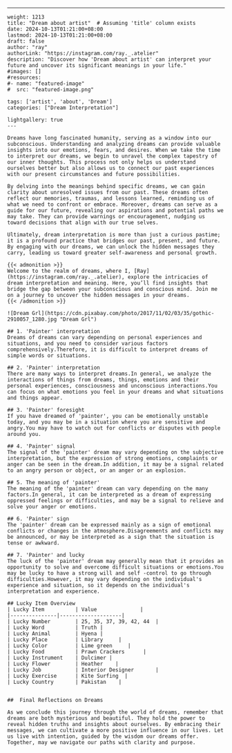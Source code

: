 ---
    weight: 1213
    title: "Dream about artist"  # Assuming 'title' column exists
    date: 2024-10-13T01:21:00+08:00
    lastmod: 2024-10-13T01:21:00+08:00
    draft: false
    author: "ray"
    authorLink: "https://instagram.com/ray._.atelier"
    description: "Discover how 'Dream about artist' can interpret your future and uncover its significant meanings in your life."
    #images: []
    #resources:
    #- name: "featured-image"
    #  src: "featured-image.png"
    
    tags: ['artist', 'about', 'Dream']
    categories: ["Dream Interpretation"]
    
    lightgallery: true
    ---
    
    Dreams have long fascinated humanity, serving as a window into our subconscious. Understanding and analyzing dreams can provide valuable insights into our emotions, fears, and desires. When we take the time to interpret our dreams, we begin to unravel the complex tapestry of our inner thoughts. This process not only helps us understand ourselves better but also allows us to connect our past experiences with our present circumstances and future possibilities.
    
    By delving into the meanings behind specific dreams, we can gain clarity about unresolved issues from our past. These dreams often reflect our memories, traumas, and lessons learned, reminding us of what we need to confront or embrace. Moreover, dreams can serve as a guide for our future, revealing our aspirations and potential paths we may take. They can provide warnings or encouragement, nudging us toward decisions that align with our true selves.
    
    Ultimately, dream interpretation is more than just a curious pastime; it is a profound practice that bridges our past, present, and future. By engaging with our dreams, we can unlock the hidden messages they carry, leading us toward greater self-awareness and personal growth.
    
    {{< admonition >}}
    Welcome to the realm of dreams, where I, [Ray](https://instagram.com/ray._.atelier), explore the intricacies of dream interpretation and meaning. Here, you’ll find insights that bridge the gap between your subconscious and conscious mind. Join me on a journey to uncover the hidden messages in your dreams.
    {{< /admonition >}}
    
    ![Dream Grl](https://cdn.pixabay.com/photo/2017/11/02/03/35/gothic-2910057_1280.jpg "Dream Grl")
    
    ## 1. 'Painter' interpretation
    Dreams of dreams can vary depending on personal experiences and situations, and you need to consider various factors comprehensively.Therefore, it is difficult to interpret dreams of simple words or situations.
    
    ## 2. 'Painter' interpretation
    There are many ways to interpret dreams.In general, we analyze the interactions of things from dreams, things, emotions and their personal experiences, consciousness and unconscious interactions.You can focus on what emotions you feel in your dreams and what situations and things appear.
    
    ## 3. 'Painter' foresight
    If you have dreamed of 'painter', you can be emotionally unstable today, and you may be in a situation where you are sensitive and angry.You may have to watch out for conflicts or disputes with people around you.
    
    ## 4. 'Painter' signal
    The signal of the 'painter' dream may vary depending on the subjective interpretation, but the expression of strong emotions, complaints or anger can be seen in the dream.In addition, it may be a signal related to an angry person or object, or an anger or an explosion.
    
    ## 5. The meaning of 'painter'
    The meaning of the 'painter' dream can vary depending on the many factors.In general, it can be interpreted as a dream of expressing oppressed feelings or difficulties, and may be a signal to relieve and solve your anger or emotions.
    
    ## 6. 'Painter' sign
    The 'painter' dream can be expressed mainly as a sign of emotional conflicts or changes in the atmosphere.Disagreements and conflicts may be announced, or may be interpreted as a sign that the situation is tense or awkward.
    
    ## 7. 'Painter' and lucky
    The luck of the 'painter' dream may generally mean that it provides an opportunity to solve and overcome difficult situations or emotions.You may be lucky to have a strong will and self -control to go through difficulties.However, it may vary depending on the individual's experience and situation, so it depends on the individual's interpretation and experience.
    
    ## Lucky Item Overview
    | Lucky Item          | Value              |
    |---------------|--------------------|
    | Lucky Number        | 25, 35, 37, 39, 42, 44  |
    | Lucky Word          | Truth |
    | Lucky Animal        | Hyena |
    | Lucky Place         | Library     |
    | Lucky Color         | Lime green     |
    | Lucky Food          | Prawn Crackers      |
    | Lucky Instrument    | Dulcimer |
    | Lucky Flower        | Heather    |
    | Lucky Job           | Interior Designer       |
    | Lucky Exercise      | Kite Surfing  |
    | Lucky Country       | Pakistan    |
    
    
    ##  Final Reflections on Dreams
    
    As we conclude this journey through the world of dreams, remember that dreams are both mysterious and beautiful. They hold the power to reveal hidden truths and insights about ourselves. By embracing their messages, we can cultivate a more positive influence in our lives. Let us live with intention, guided by the wisdom our dreams offer. Together, may we navigate our paths with clarity and purpose.
    